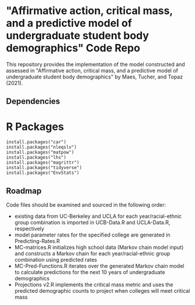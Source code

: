 # "Affirmative action, critical mass, and a predictive model of undergraduate student body demographics" Code Repo

This repository provides the implementation of the model constructed and assessed in "Affirmative action, critical mass, and a predictive model of undergraduate student body demographics" by Maes, Tucher, and Topaz (2021). 


## Dependencies

# R Packages
```install.packages("plyr")
install.packages("car")
install.packages("nleqslv")
install.packages("matpow")
install.packages("lhs")
install.packages("magrittr")
install.packages("tidyverse")
install.packages("EnvStats")
```

## Roadmap

Code files should be examined and sourced in the following order:

- existing data from UC-Berkeley and UCLA for each year/racial-ethnic group combination is imported in UCB-Data.R and UCLA-Data.R, respectively
- model parameter rates for the specified college are generated in Predicting-Rates.R
- MC-matrices.R initializes high school data (Markov chain model input) and constructs a Markov chain for each year/racial-ethnic group combination using predicted rates
- MC-Pred-Functions.R iterates over the generated Markov chain model to calculate predictions for the next 10 years of undergraduate demographics
- Projections v2.R implements the critical mass metric and uses the predicted demographic counts to project when colleges will meet critical mass

